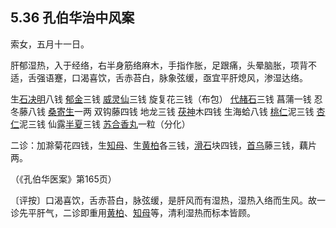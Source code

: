 ## 5.36 孔伯华治中风案

索女，五月十一日。

肝郁湿热，入于经络，右半身筋络麻木，手指作胀，足跟痛，头晕脑胀，项背不适，舌强语蹇，口渴喜饮，舌赤苔白，脉象弦缓，亟宜平肝熄风，渗湿达络。

生[石决明](https://www.gmzyjc.com/read/bc/bc10-0.0.2.0.0.md)八钱 [郁金](https://www.gmzyjc.com/read/bc/bc12-0.0.3.0.0.md)三钱 [威灵仙](https://www.gmzyjc.com/read/bc/bc06-0.0.2.0.0.md)三钱 旋复花三钱（布包） [代赭石](https://www.gmzyjc.com/read/bc/bc10-0.0.4.0.0.md)三钱 菖蒲一钱 忍冬藤八钱 [桑寄生](https://www.gmzyjc.com/read/bc/bc06-0.0.7.0.0.md)一两 双钩藤四钱 地龙三钱 [茯神](https://www.gmzyjc.com/read/bc/bc05-0.0.2.0.0.md)木四钱 生海蛤八钱 [桃仁](https://www.gmzyjc.com/read/bc/bc12-0.0.10.0.0.md)泥三钱 [杏仁](https://www.gmzyjc.com/read/bc/bc16-0.3.1.0.0.md)泥三钱 仙露[半夏](https://www.gmzyjc.com/read/bc/bc16-0.1.1.0.0.md)三钱 [苏合香丸](https://www.gmzyjc.com/read/fjx/fjx19-0.3.0.0.0.md)一粒（分化）

二诊：加滁菊花四钱，生[知母](https://www.gmzyjc.com/read/bc/bc03-0.1.2.0.0.md)、生[黄柏](https://www.gmzyjc.com/read/bc/bc03-0.2.3.0.0.md)各三钱，[滑石](https://www.gmzyjc.com/read/bc/bc05-0.0.7.0.0.md)块四钱，[首乌](https://www.gmzyjc.com/read/bc/bc17-0.3.2.0.0.md)藤三钱，藕片两。

（《孔伯华医案》第165页）

〔评按〕口渴喜饮，舌赤苔白，脉弦缓，是肝风而有湿热，湿热入络而生风。故一诊先平肝气，二诊即重用[黄柏](https://www.gmzyjc.com/read/bc/bc03-0.2.3.0.0.md)、[知母](https://www.gmzyjc.com/read/bc/bc03-0.1.2.0.0.md)等，清利湿热而标本皆顾。

